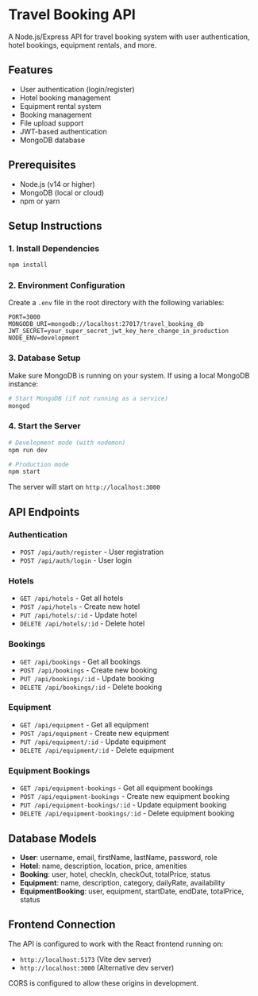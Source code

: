 # Travel Booking API

A Node.js/Express API for travel booking system with user authentication, hotel bookings, equipment rentals, and more.

## Features

- User authentication (login/register)
- Hotel booking management
- Equipment rental system
- Booking management
- File upload support
- JWT-based authentication
- MongoDB database

## Prerequisites

- Node.js (v14 or higher)
- MongoDB (local or cloud)
- npm or yarn

## Setup Instructions

### 1. Install Dependencies

```bash
npm install
```

### 2. Environment Configuration

Create a `.env` file in the root directory with the following variables:

```env
PORT=3000
MONGODB_URI=mongodb://localhost:27017/travel_booking_db
JWT_SECRET=your_super_secret_jwt_key_here_change_in_production
NODE_ENV=development
```

### 3. Database Setup

Make sure MongoDB is running on your system. If using a local MongoDB instance:

```bash
# Start MongoDB (if not running as a service)
mongod
```

### 4. Start the Server

```bash
# Development mode (with nodemon)
npm run dev

# Production mode
npm start
```

The server will start on `http://localhost:3000`

## API Endpoints

### Authentication

- `POST /api/auth/register` - User registration
- `POST /api/auth/login` - User login

### Hotels

- `GET /api/hotels` - Get all hotels
- `POST /api/hotels` - Create new hotel
- `PUT /api/hotels/:id` - Update hotel
- `DELETE /api/hotels/:id` - Delete hotel

### Bookings

- `GET /api/bookings` - Get all bookings
- `POST /api/bookings` - Create new booking
- `PUT /api/bookings/:id` - Update booking
- `DELETE /api/bookings/:id` - Delete booking

### Equipment

- `GET /api/equipment` - Get all equipment
- `POST /api/equipment` - Create new equipment
- `PUT /api/equipment/:id` - Update equipment
- `DELETE /api/equipment/:id` - Delete equipment

### Equipment Bookings

- `GET /api/equipment-bookings` - Get all equipment bookings
- `POST /api/equipment-bookings` - Create new equipment booking
- `PUT /api/equipment-bookings/:id` - Update equipment booking
- `DELETE /api/equipment-bookings/:id` - Delete equipment booking

## Database Models

- **User**: username, email, firstName, lastName, password, role
- **Hotel**: name, description, location, price, amenities
- **Booking**: user, hotel, checkIn, checkOut, totalPrice, status
- **Equipment**: name, description, category, dailyRate, availability
- **EquipmentBooking**: user, equipment, startDate, endDate, totalPrice, status

## Frontend Connection

The API is configured to work with the React frontend running on:

- `http://localhost:5173` (Vite dev server)
- `http://localhost:3000` (Alternative dev server)

CORS is configured to allow these origins in development.
